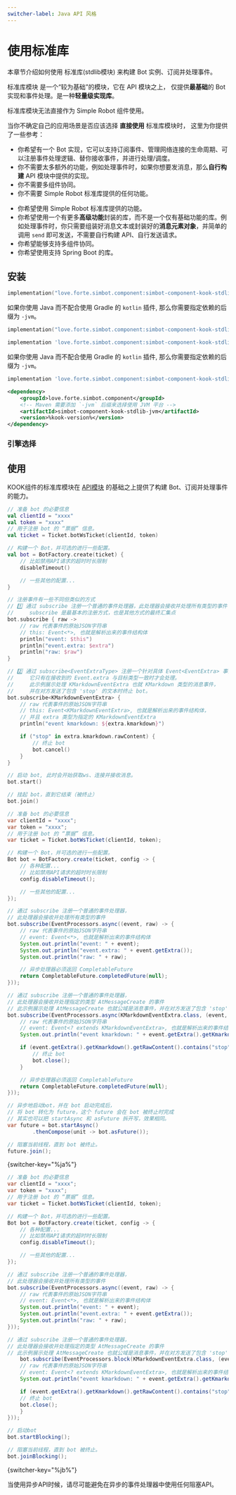 ```yaml
---
switcher-label: Java API 风格
---
```


# 使用标准库

<include from="snippets.md" element-id="to-main-doc" />

<tldr>
<p>本章节介绍如何使用 <control>标准库(stdlib模块)</control> 来构建 Bot 实例、订阅并处理事件。</p>
</tldr>

<tip>

<control>标准库模块</control> 是一个“较为基础”的模块，它在 API 模块之上，
仅提供**最基础**的 Bot 实现和事件处理。是一种**轻量级实现库**。

标准库模块无法直接作为 Simple Robot 组件使用。

</tip>

<procedure collapsible="true" default-state="collapsed" title="适用场景">

当你不确定自己的应用场景是否应该选择 **直接使用** 标准库模块时，
这里为你提供了一些参考：

<procedure title="适用">

- 你希望有一个 Bot 实现，它可以支持订阅事件、管理网络连接的生命周期、可以注册事件处理逻辑、替你接收事件，并进行处理/调度。
- 你不需要太多额外的功能，例如处理事件时，如果你想要发消息，那么**自行构建** API 模块中提供的实现。
- 你不需要多组件协同。
- 你不需要 Simple Robot 标准库提供的任何功能。

</procedure>
<procedure title="不适用">


- 你希望使用 Simple Robot 标准库提供的功能。
- 你希望使用一个有更多**高级功能**封装的库，而不是一个仅有基础功能的库。例如处理事件时，你只需要组装好消息文本或封装好的**消息元素对象**，并简单的调用 `send` 即可发送，不需要自行构建 API、自行发送请求。
- 你希望能够支持多组件协同。
- 你希望使用支持 Spring Boot 的库。

</procedure>
</procedure>

## 安装

<tabs group="build">
<tab title="Gradle(Kotlin DSL)" group-key="kts">

```Kotlin
implementation("love.forte.simbot.component:simbot-component-kook-stdlib:%kook-version%")
```

<tip>

如果你使用 Java 而不配合使用 Gradle 的 `kotlin` 插件,
那么你需要指定依赖的后缀为 `-jvm`。

```Kotlin
implementation("love.forte.simbot.component:simbot-component-kook-stdlib-jvm:%kook-version%")
```

</tip>

</tab>
<tab title="Gradle(Groovy)" group-key="groovy">

```Groovy
implementation 'love.forte.simbot.component:simbot-component-kook-stdlib:%kook-version%'
```

<tip>

如果你使用 Java 而不配合使用 Gradle 的 `kotlin` 插件,
那么你需要指定依赖的后缀为 `-jvm`。

```Groovy
implementation 'love.forte.simbot.component:simbot-component-kook-stdlib-jvm:%kook-version%'
```

</tip>

</tab>
<tab title="Maven" group-key="maven">

```xml
<dependency>
    <groupId>love.forte.simbot.component</groupId>
    <!-- Maven 需要添加 `-jvm` 后缀来选择使用 JVM 平台 -->
    <artifactId>simbot-component-kook-stdlib-jvm</artifactId>
    <version>%kook-version%</version>
</dependency>
```

</tab>
</tabs>

### 引擎选择

<include from="snippets.md" element-id="engine-choose" />



## 使用

KOOK组件的标准库模块在 [API模块](use-api.md) 的基础之上提供了构建 Bot、订阅并处理事件的能力。

<tabs group="Code">
<tab title="Kotlin" group-key="Kotlin">

```kotlin
// 准备 bot 的必要信息
val clientId = "xxxx"
val token = "xxxx"
// 用于注册 bot 的 “票据” 信息。
val ticket = Ticket.botWsTicket(clientId, token)

// 构建一个 Bot，并可选的进行一些配置。
val bot = BotFactory.create(ticket) {
    // 比如禁用API请求的超时时长限制
    disableTimeout()

    // 一些其他的配置...
}

// 注册事件有一些不同但类似的方式
// 1️⃣ 通过 subscribe 注册一个普通的事件处理器，此处理器会接收并处理所有类型的事件
//     subscribe 是最基本的注册方式，也是其他方式的最终汇集点
bot.subscribe { raw ->
    // raw 代表事件的原始JSON字符串
    // this: Event<*>, 也就是解析出来的事件结构体
    println("event: $this")
    println("event.extra: $extra")
    println("raw: $raw")
}

// 2️⃣ 通过 subscribe<EventExtraType> 注册一个针对具体 Event<EventExtra> 事件类型的事件处理器，
//     它只有在接收到的 Event.extra 与目标类型一致时才会处理。
//     此示例展示处理 KMarkdownEventExtra 也就 KMarkdown 类型的消息事件，
//     并在对方发送了包含 'stop' 的文本时终止 bot。
bot.subscribe<KMarkdownEventExtra> {
    // raw 代表事件的原始JSON字符串
    // this: Event<KMarkdownEventExtra>, 也就是解析出来的事件结构体，
    // 并且 extra 类型为指定的 KMarkdownEventExtra
    println("event kmarkdown: ${extra.kmarkdown}")

    if ("stop" in extra.kmarkdown.rawContent) {
        // 终止 bot
        bot.cancel()
    }
}

// 启动 bot, 此时会开始获取ws、连接并接收消息。
bot.start()

// 挂起 bot，直到它结束（被终止）
bot.join()
```

</tab>
<tab title="Java" group-key="Java">


```java
// 准备 bot 的必要信息
var clientId = "xxxx";
var token = "xxxx";
// 用于注册 bot 的 “票据” 信息。
var ticket = Ticket.botWsTicket(clientId, token);

// 构建一个 Bot，并可选的进行一些配置。
Bot bot = BotFactory.create(ticket, config -> {
    // 各种配置...
    // 比如禁用API请求的超时时长限制
    config.disableTimeout();

    // 一些其他的配置...
});

// 通过 subscribe 注册一个普通的事件处理器，
// 此处理器会接收并处理所有类型的事件
bot.subscribe(EventProcessors.async((event, raw) -> {
    // raw 代表事件的原始JSON字符串
    // event: Event<*>, 也就是解析出来的事件结构体
    System.out.println("event: " + event);
    System.out.println("event.extra: " + event.getExtra());
    System.out.println("raw: " + raw);

    // 异步处理器必须返回 CompletableFuture
    return CompletableFuture.completedFuture(null);
}));

// 通过 subscribe 注册一个普通的事件处理器，
// 此处理器会接收并处理指定的类型 AtMessageCreate 的事件
// 此示例展示处理 AtMessageCreate 也就公域是消息事件，并在对方发送了包含 'stop' 的文本时终止 bot。
bot.subscribe(EventProcessors.async(KMarkdownEventExtra.class, (event, raw) -> {
    // raw 代表事件的原始JSON字符串
    // event: Event<? extends KMarkdownEventExtra>, 也就是解析出来的事件结构体
    System.out.println("event kmarkdown: " + event.getExtra().getKmarkdown());

    if (event.getExtra().getKmarkdown().getRawContent().contains("stop")) {
        // 终止 bot
        bot.close();
    }

    // 异步处理器必须返回 CompletableFuture
    return CompletableFuture.completedFuture(null);
}));

// 异步地启动bot，并在 bot 启动完成后，
// 将 bot 转化为 future，这个 future 会在 bot 被终止时完成
// 其实也可以把 startAsync 和 asFuture 拆开写，效果相同。
var future = bot.startAsync()
        .thenCompose(unit -> bot.asFuture());

// 阻塞当前线程，直到 bot 被终止。
future.join();
```
{switcher-key="%ja%"}

```java
// 准备 bot 的必要信息
var clientId = "xxxx";
var token = "xxxx";
// 用于注册 bot 的 “票据” 信息。
var ticket = Ticket.botWsTicket(clientId, token);

// 构建一个 Bot，并可选的进行一些配置。
Bot bot = BotFactory.create(ticket, config -> {
    // 各种配置...
    // 比如禁用API请求的超时时长限制
    config.disableTimeout();

    // 一些其他的配置...
});

// 通过 subscribe 注册一个普通的事件处理器，
// 此处理器会接收并处理所有类型的事件
bot.subscribe(EventProcessors.async((event, raw) -> {
    // raw 代表事件的原始JSON字符串
    // event: Event<*>, 也就是解析出来的事件结构体
    System.out.println("event: " + event);
    System.out.println("event.extra: " + event.getExtra());
    System.out.println("raw: " + raw);
}));

// 通过 subscribe 注册一个普通的事件处理器，
// 此处理器会接收并处理指定的类型 AtMessageCreate 的事件
// 此示例展示处理 AtMessageCreate 也就公域是消息事件，并在对方发送了包含 'stop' 的文本时终止 bot。
    bot.subscribe(EventProcessors.block(KMarkdownEventExtra.class, (event, raw) -> {
    // raw 代表事件的原始JSON字符串
    // event: Event<? extends KMarkdownEventExtra>, 也就是解析出来的事件结构体
    System.out.println("event kmarkdown: " + event.getExtra().getKmarkdown());

    if (event.getExtra().getKmarkdown().getRawContent().contains("stop")) {
    // 终止 bot
    bot.close();
    }
}));

// 启动bot
bot.startBlocking();

// 阻塞当前线程，直到 bot 被终止。
bot.joinBlocking();
```
{switcher-key="%jb%"}


<tip switcher-key="%ja%">
当使用异步API时候，请尽可能避免在异步的事件处理器中使用任何阻塞API。
</tip>

</tab>
</tabs>

